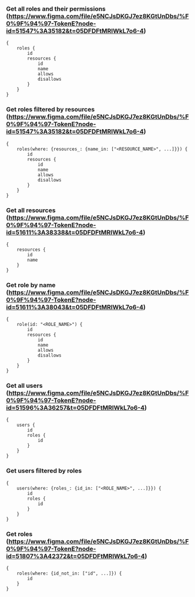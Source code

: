 ### Get all roles and their permissions (https://www.figma.com/file/e5NCJsDKGJ7ez8KGtUnDbs/%F0%9F%94%97-TokenE?node-id=51547%3A35182&t=05DFDFtMRIWkL7o6-4)
```
{
    roles {
        id
        resources {
            id
            name
            allows
            disallows
        }
    }
}
```
### Get roles filtered by resources (https://www.figma.com/file/e5NCJsDKGJ7ez8KGtUnDbs/%F0%9F%94%97-TokenE?node-id=51547%3A35182&t=05DFDFtMRIWkL7o6-4)
```
{
    roles(where: {resources_: {name_in: ["<RESOURCE_NAME>", ...]}}) {
        id
        resources {
            id
            name
            allows
            disallows
        }
    }
}
```
### Get all resources (https://www.figma.com/file/e5NCJsDKGJ7ez8KGtUnDbs/%F0%9F%94%97-TokenE?node-id=51611%3A38338&t=05DFDFtMRIWkL7o6-4)
```
{
    resources {
        id
        name
    }
}
```

### Get role by name (https://www.figma.com/file/e5NCJsDKGJ7ez8KGtUnDbs/%F0%9F%94%97-TokenE?node-id=51611%3A38043&t=05DFDFtMRIWkL7o6-4)
```
{
    role(id: "<ROLE_NAME>") {
        id
        resources {
            id
            name
            allows
            disallows
        }
    }
}
```

### Get all users (https://www.figma.com/file/e5NCJsDKGJ7ez8KGtUnDbs/%F0%9F%94%97-TokenE?node-id=51596%3A36257&t=05DFDFtMRIWkL7o6-4)
```
{
    users {
        id
        roles {
            id
        }
    }
}
```

### Get users filtered by roles
```
{
    users(where: {roles_: {id_in: ["<ROLE_NAME>", ...]}}) {
        id
        roles {
            id
        }
    }
}
```

### Get roles (https://www.figma.com/file/e5NCJsDKGJ7ez8KGtUnDbs/%F0%9F%94%97-TokenE?node-id=51807%3A42372&t=05DFDFtMRIWkL7o6-4)
```
{
    roles(where: {id_not_in: ["id", ...]}) {
        id
    }
}
```